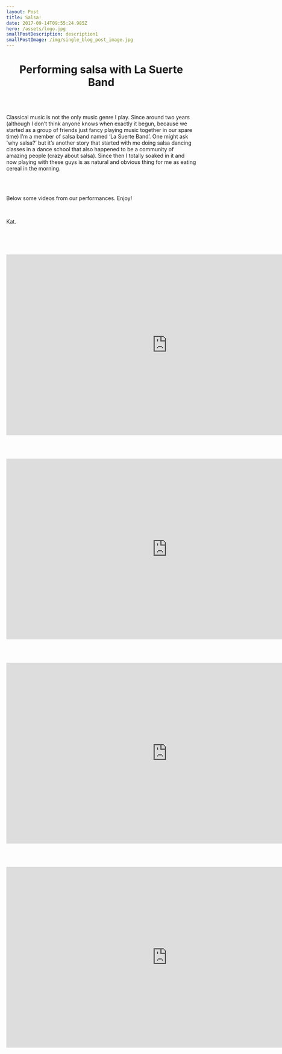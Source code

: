 ```yaml
---
layout: Post
title: Salsa!
date: 2017-09-14T09:55:24.985Z
hero: /assets/logo.jpg
smallPostDescription: description1
smallPostImage: /img/single_blog_post_image.jpg
---
```

# <center>Performing salsa with La Suerte Band<center>

<br><br>

Classical music is not the only music genre I play. Since around two years (although I don’t think anyone knows when exactly it begun, because we started as a group of friends just fancy playing music together in our spare time) I’m a member of salsa band named ‘La Suerte Band’. One might ask 'why salsa?’ but it’s another story that started with me doing salsa dancing classes in a dance school that also happened to be a community of amazing people (crazy about salsa). Since then I totally soaked in it and now playing with these guys is as natural and obvious thing for me as eating cereal in the morning. 

<br><br>

Below some videos from our performances. Enjoy!

<br>

Kat.

<br><br><br>


<iframe width="854" height="480" src="https://www.youtube.com/embed/1CwY4STjv-4" frameborder="0" allowfullscreen></iframe>

<br><br>

<iframe width="854" height="480" src="https://www.youtube.com/embed/7_Y1JpF6VOQ" frameborder="0" allowfullscreen></iframe>

<br><br>

<iframe width="854" height="480" src="https://www.youtube.com/embed/ZFRvGL5Whwc" frameborder="0" allowfullscreen></iframe>

<br><br>

<iframe width="854" height="480" src="https://www.youtube.com/embed/qJdyhP46S0Q" frameborder="0" allowfullscreen></iframe>

